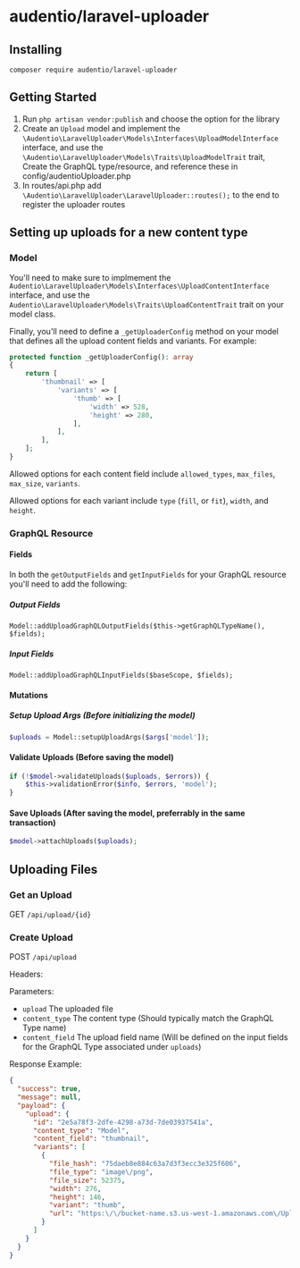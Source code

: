 # audentio/laravel-uploader

## Installing

`composer require audentio/laravel-uploader`

## Getting Started

1. Run `php artisan vendor:publish` and choose the option for the library
2. Create an `Upload` model and implement the `\Audentio\LaravelUploader\Models\Interfaces\UploadModelInterface` interface, and use the `\Audentio\LaravelUploader\Models\Traits\UploadModelTrait` trait, Create the GraphQL type/resource, and reference these in config/audentioUploader.php
3. In routes/api.php add `\Audentio\LaravelUploader\LaravelUploader::routes();` to the end to register the uploader routes

## Setting up uploads for a new content type

### Model

You'll need to make sure to implmement the `Audentio\LaravelUploader\Models\Interfaces\UploadContentInterface` interface, and use the `Audentio\LaravelUploader\Models\Traits\UploadContentTrait` trait on your model class.

Finally, you'll need to define a `_getUploaderConfig` method on your model that defines all the upload content fields and variants. For example:

```php
protected function _getUploaderConfig(): array
{
    return [
        'thumbnail' => [
            'variants' => [
                'thumb' => [
                    'width' => 528,
                    'height' => 280,
                ],
            ],
        ],
    ];
}
```

Allowed options for each content field include `allowed_types`, `max_files`, `max_size`, `variants`.

Allowed options for each variant include `type` (`fill`, or `fit`), `width`, and `height`.

### GraphQL Resource

#### Fields

In both the `getOutputFields` and `getInputFields` for your GraphQL resource you'll need to add the following:

##### Output Fields

`Model::addUploadGraphQLOutputFields($this->getGraphQLTypeName(), $fields);`

##### Input Fields

`Model::addUploadGraphQLInputFields($baseScope, $fields);`

#### Mutations

##### Setup Upload Args (Before initializing the model)

```php
$uploads = Model::setupUploadArgs($args['model']);
```

#### Validate Uploads (Before saving the model)

```php
if (!$model->validateUploads($uploads, $errors)) {
    $this->validationError($info, $errors, 'model');
}
```

#### Save Uploads (After saving the model, preferrably in the same transaction)

```php
$model->attachUploads($uploads);
```

## Uploading Files

### Get an Upload

GET `/api/upload/{id}`

### Create Upload

POST `/api/upload`

Headers:

Parameters:

* `upload` The uploaded file
* `content_type` The content type (Should typically match the GraphQL Type name)
* `content_field` The upload field name (Will be defined on the input fields for the GraphQL Type associated under `uploads`)

Response Example:

```json
{
  "success": true,
  "message": null,
  "payload": {
    "upload": {
      "id": "2e5a78f3-2dfe-4298-a73d-7de03937541a",
      "content_type": "Model",
      "content_field": "thumbnail",
      "variants": [
        {
          "file_hash": "75daeb8e884c63a7d3f3ecc3e325f606",
          "file_type": "image\/png",
          "file_size": 52375,
          "width": 276,
          "height": 146,
          "variant": "thumb",
          "url": "https:\/\/bucket-name.s3.us-west-1.amazonaws.com\/Uploads\/Model\/thumbnail\/2e5a78f3-2dfe-4298-a73d-7de03937541a\/thumb_fileName.png"
        }
      ]
    }
  }
}
```